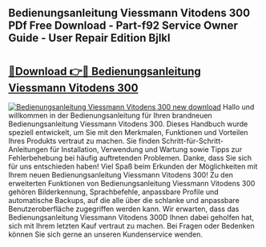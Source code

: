 ## Bedienungsanleitung Viessmann Vitodens 300 PDf Free Download - Part-f92 Service Owner Guide - User Repair Edition Bjlkl

# <h2><a href="http://df0b2o.blite.top/?on=Bedienungsanleitung+Viessmann+Vitodens+300">🔗Download 👉🔴 Bedienungsanleitung Viessmann Vitodens 300</a></h2>

[![Bedienungsanleitung Viessmann Vitodens 300 new download](https://i.imgur.com/lujVjoI.png)](http://df0b2o.blite.top/?on=Bedienungsanleitung+Viessmann+Vitodens+300)
Hallo und willkommen in der Bedienungsanleitung für Ihren brandneuen Bedienungsanleitung Viessmann Vitodens 300. Dieses Handbuch wurde speziell entwickelt, um Sie mit den Merkmalen, Funktionen und Vorteilen Ihres Produkts vertraut zu machen. Sie finden Schritt-für-Schritt-Anleitungen für Installation, Verwendung und Wartung sowie Tipps zur Fehlerbehebung bei häufig auftretenden Problemen. Danke, dass Sie sich für uns entschieden haben! Viel Spaß beim Erkunden der Möglichkeiten mit Ihrem neuen Bedienungsanleitung Viessmann Vitodens 300! Zu den erweiterten Funktionen von Bedienungsanleitung Viessmann Vitodens 300 gehören Bilderkennung, Sprachbefehle, anpassbare Profile und automatische Backups, auf die alle über die schlanke und anpassbare Benutzeroberfläche zugegriffen werden kann. Wir erwarten, dass das Bedienungsanleitung Viessmann Vitodens 300D Ihnen dabei geholfen hat, sich mit Ihrem letzten Kauf vertraut zu machen. Bei Fragen oder Bedenken können Sie sich gerne an unseren Kundenservice wenden.
